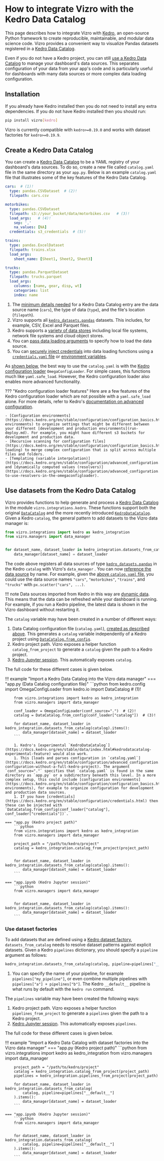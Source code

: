 # How to integrate Vizro with the Kedro Data Catalog

This page describes how to integrate Vizro with [Kedro](https://docs.kedro.org/en/stable/index.html), an open-source Python framework to create reproducible, maintainable, and modular data science code. Vizro provides a convenient way to visualize Pandas datasets registered in a [Kedro Data Catalog](https://docs.kedro.org/en/stable/data/index.html).

Even if you do not have a Kedro project, you can still [use a Kedro Data Catalog](#create-a-kedro-data-catalog) to manage your dashboard's data sources. This separates configuration of your data from your app's code and is particularly useful for dashboards with many data sources or more complex data loading configuration.

## Installation

If you already have Kedro installed then you do not need to install any extra dependencies. If you do not have Kedro installed then you should run:

```bash
pip install vizro[kedro]
```

Vizro is currently compatible with `kedro>=0.19.0` and works with dataset factories for `kedro>=0.19.9`.

## Create a Kedro Data Catalog

You can create a [Kedro Data Catalog](https://docs.kedro.org/en/stable/data/index.html) to be a YAML registry of your dashboard's data sources. To do so, create a new file called `catalog.yaml` file in the same directory as your `app.py`. Below is an example `catalog.yaml` file that illustrates some of the key features of the Kedro Data Catalog.

```yaml
cars:  # (1)!
  type: pandas.CSVDataset  # (2)!
  filepath: cars.csv

motorbikes:
  type: pandas.CSVDataset
  filepath: s3://your_bucket/data/motorbikes.csv   # (3)!
  load_args:   # (4)!
    sep: ','
    na_values: [NA]
  credentials: s3_credentials  # (5)!

trains:
  type: pandas.ExcelDataset
  filepath: trains.xlsx
  load_args:
    sheet_name: [Sheet1, Sheet2, Sheet3]

trucks:
  type: pandas.ParquetDataset
  filepath: trucks.parquet
  load_args:
    columns: [name, gear, disp, wt]
    categories: list
    index: name
```

1. The [minimum details needed](https://docs.kedro.org/en/stable/data/data_catalog.html#the-basics-of-catalog-yml) for a Kedro Data Catalog entry are the data source name (`cars`), the type of data (`type`), and the file's location (`filepath`).
1. Vizro supports all [`kedro_datasets.pandas`](https://docs.kedro.org/en/stable/kedro_datasets.html) datasets. This includes, for example, CSV, Excel and Parquet files.
1. Kedro supports a [variety of data stores](https://docs.kedro.org/en/stable/data/data_catalog.html#dataset-filepath) including local file systems, network file systems and cloud object stores.
1. You can [pass data loading arguments](https://docs.kedro.org/en/stable/data/data_catalog.html#load-save-and-filesystem-arguments) to specify how to load the data source.
1. You can [securely inject credentials](https://docs.kedro.org/en/stable/configuration/credentials.html) into data loading functions using a [`credentials.yaml` file](https://docs.kedro.org/en/stable/data/data_catalog.html#dataset-access-credentials) or [environment variables](https://docs.kedro.org/en/stable/configuration/advanced_configuration.html#how-to-load-credentials-through-environment-variables).

As [shown below](#use-datasets-from-the-kedro-data-catalog), the best way to use the `catalog.yaml` is with the [Kedro configuration loader](https://docs.kedro.org/en/stable/configuration/configuration_basics.html) `OmegaConfigLoader`. For simple cases, this functions much like `yaml.safe_load`. However, the Kedro configuration loader also enables more advanced functionality.

??? "Kedro configuration loader features"
    Here are a few features of the Kedro configuration loader which are not possible with a `yaml.safe_load` alone. For more details, refer to Kedro's [documentation on advanced configuration](https://docs.kedro.org/en/stable/configuration/advanced_configuration.html).

    - [Configuration environments](https://docs.kedro.org/en/stable/configuration/configuration_basics.html#configuration-environments) to organize settings that might be different between your different [development and production environments](run-deploy.md). For example, you might have different s3 buckets for development and production data.
    - [Recursive scanning for configuration files](https://docs.kedro.org/en/stable/configuration/configuration_basics.html#configuration-loading) to merge complex configuration that is split across multiple files and folders.
    - [Templating (variable interpolation)](https://docs.kedro.org/en/stable/configuration/advanced_configuration.html#catalog) and [dynamically computed values (resolvers)](https://docs.kedro.org/en/stable/configuration/advanced_configuration.html#how-to-use-resolvers-in-the-omegaconfigloader).

## Use datasets from the Kedro Data Catalog

Vizro provides functions to help generate and process a [Kedro Data Catalog](https://docs.kedro.org/en/stable/data/index.html) in the module `vizro.integrations.kedro`. These functions support both the original [`DataCatalog`](https://docs.kedro.org/en/stable/data/data_catalog.html) and the more recently introduced [`KedroDataCatalog`](https://docs.kedro.org/en/stable/data/index.html#kedrodatacatalog-experimental-feature). Given a Kedro `catalog`, the general pattern to add datasets to the Vizro data manager is:

```python
from vizro.integrations import kedro as kedro_integration
from vizro.managers import data_manager


for dataset_name, dataset_loader in kedro_integration.datasets_from_catalog(catalog).items():
    data_manager[dataset_name] = dataset_loader
```

The code above registers all data sources of type [`kedro_datasets.pandas`](https://docs.kedro.org/en/stable/kedro_datasets.html) in the Kedro `catalog` with Vizro's `data_manager` . You can now [reference the data source](data.md#reference-by-name) by name. For example, given the [above `catalog.yaml` file](#create-a-kedro-data-catalog), you could use the data source names `"cars"`, `"motorbikes"`, `"trains"`, and `"trucks"` with `px.scatter("cars", ...)`.

!!! note
    Data sources imported from Kedro in this way are [dynamic data](data.md#dynamic-data). This means that the data can be refreshed while your dashboard is running. For example, if you run a Kedro pipeline, the latest data is shown in the Vizro dashboard without restarting it.

The `catalog` variable may have been created in a number of different ways:

1. Data Catalog configuration file (`catalog.yaml`), [created as described above](#create-a-kedro-data-catalog). This generates a `catalog` variable independently of a Kedro project using [`DataCatalog.from_config`](https://docs.kedro.org/en/stable/kedro.io.DataCatalog.html#kedro.io.DataCatalog.from_config).
1. Kedro project path. Vizro exposes a helper function `catalog_from_project` to generate a `catalog` given the path to a Kedro project.
1. [Kedro Jupyter session](https://docs.kedro.org/en/stable/notebooks_and_ipython/kedro_and_notebooks.html). This automatically exposes `catalog`.

The full code for these different cases is given below.

!!! example "Import a Kedro Data Catalog into the Vizro data manager"
    === "app.py (Data Catalog configuration file)"
        ```python
        from kedro.config import OmegaConfigLoader
        from kedro.io import DataCatalog  # (1)!

        from vizro.integrations import kedro as kedro_integration
        from vizro.managers import data_manager

        conf_loader = OmegaConfigLoader(conf_source=".")  # (2)!
        catalog = DataCatalog.from_config(conf_loader["catalog"])  # (3)!

        for dataset_name, dataset_loader in kedro_integration.datasets_from_catalog(catalog).items():
            data_manager[dataset_name] = dataset_loader
        ```

        1. Kedro's [experimental `KedroDataCatalog`](https://docs.kedro.org/en/stable/data/index.html#kedrodatacatalog-experimental-feature) would also work.
        1. This [loads and parses configuration in `catalog.yaml`](https://docs.kedro.org/en/stable/configuration/advanced_configuration.html#advanced-configuration-without-a-full-kedro-project). The argument `conf_source="."` specifies that `catalog.yaml` is found in the same directory as `app.py` or a subdirectory beneath this level. In a more complex setup, this could include [configuration environments](https://docs.kedro.org/en/stable/configuration/configuration_basics.html#configuration-environments), for example to organize configuration for development and production data sources.
        1. If you have [credentials](https://docs.kedro.org/en/stable/configuration/credentials.html) then these can be injected with `DataCatalog.from_config(conf_loader["catalog"], conf_loader["credentials"])`.

    === "app.py (Kedro project path)"
        ```python
        from vizro.integrations import kedro as kedro_integration
        from vizro.managers import data_manager

        project_path = "/path/to/kedro/project"
        catalog = kedro_integration.catalog_from_project(project_path)


        for dataset_name, dataset_loader in kedro_integration.datasets_from_catalog(catalog).items():
            data_manager[dataset_name] = dataset_loader
        ```

    === "app.ipynb (Kedro Jupyter session)"
        ```python
        from vizro.managers import data_manager


        for dataset_name, dataset_loader in kedro_integration.datasets_from_catalog(catalog).items():
            data_manager[dataset_name] = dataset_loader
        ```

### Use dataset factories

To add datasets that are defined using a [Kedro dataset factory](https://docs.kedro.org/en/stable/data/kedro_dataset_factories.html), `datasets_from_catalog` needs to resolve dataset patterns against explicit datasets. Given a Kedro `pipelines` dictionary, you should specify a `pipeline` argument as follows:

```python
kedro_integration.datasets_from_catalog(catalog, pipeline=pipelines["__default__"])  # (1)!
```

1. You can specify the name of your pipeline, for example `pipelines["my_pipeline"]`, or even combine multiple pipelines with `pipelines["a"] + pipelines["b"]`. The Kedro `__default__` pipeline is what runs by default with the `kedro run` command.

The `pipelines` variable may have been created the following ways:

1. Kedro project path. Vizro exposes a helper function `pipelines_from_project` to generate a `pipelines` given the path to a Kedro project.
1. [Kedro Jupyter session](https://docs.kedro.org/en/stable/notebooks_and_ipython/kedro_and_notebooks.html). This automatically exposes `pipelines`.

The full code for these different cases is given below.

!!! example "Import a Kedro Data Catalog with dataset factories into the Vizro data manager"
    === "app.py (Kedro project path)"
        ```python
        from vizro.integrations import kedro as kedro_integration
        from vizro.managers import data_manager


        project_path = "/path/to/kedro/project"
        catalog = kedro_integration.catalog_from_project(project_path)
        pipelines = kedro_integration.pipelines_from_project(project_path)

        for dataset_name, dataset_loader in kedro_integration.datasets_from_catalog(
            catalog, pipeline=pipelines["__default__"]
        ).items():
            data_manager[dataset_name] = dataset_loader
        ```

    === "app.ipynb (Kedro Jupyter session)"
        ```python
        from vizro.managers import data_manager


        for dataset_name, dataset_loader in kedro_integration.datasets_from_catalog(
            catalog, pipeline=pipelines["__default__"]
        ).items():
            data_manager[dataset_name] = dataset_loader
        ```
